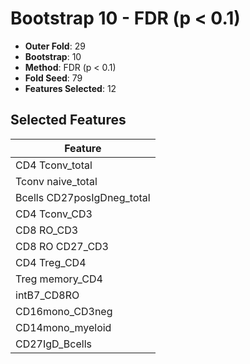 # Bootstrap 10 - FDR (p < 0.1)

- **Outer Fold**: 29
- **Bootstrap**: 10
- **Method**: FDR (p < 0.1)
- **Fold Seed**: 79
- **Features Selected**: 12

## Selected Features

| Feature |
|---------|
| CD4 Tconv_total |
| Tconv naive_total |
| Bcells CD27posIgDneg_total |
| CD4 Tconv_CD3 |
| CD8 RO_CD3 |
| CD8 RO CD27_CD3 |
| CD4 Treg_CD4 |
| Treg memory_CD4 |
| intB7_CD8RO |
| CD16mono_CD3neg |
| CD14mono_myeloid |
| CD27IgD_Bcells |
